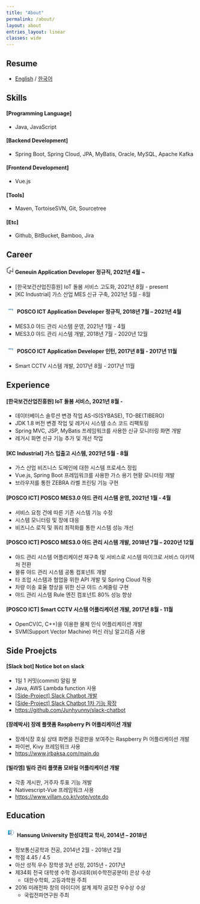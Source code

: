 ```yaml
---
title: "About"
permalink: /about/
layout: about
entries_layout: linear
classes: wide
---
```


## Resume
- [English][resume-eng-link] / [한국어][resume-kor-link]

## Skills
#### [Programming Language]
- Java, JavaScript

#### [Backend Development]
- Spring Boot, Spring Cloud, JPA, MyBatis, Oracle, MySQL, Apache Kafka

#### [Frontend Development]
- Vue.js

#### [Tools]
- Maven, TortoiseSVN, Git, Sourcetree

#### [Etc]
- Github, BitBucket, Bamboo, Jira

## Career
#### <img src="/images/about/about-3.jpg" width="4%"/> Geneuin Application Developer 정규직, 2021년 4월 ~
- [한국보건산업진흥원] IoT 돌봄 서비스 고도화, 2021년 8월 - present 
- [KC Industrial] 가스 산업 MES 신규 구축, 2021년 5월 - 8월

#### <img src="/images/about/about-1.jpg" width="5%"/> POSCO ICT Application Developer 정규직, 2018년 7월 – 2021년 4월
- MES3.0 야드 관리 시스템 운영, 2021년 1월 - 4월
- MES3.0 야드 관리 시스템 개발, 2018년 7월 - 2020년 12월

#### <img src="/images/about/about-1.jpg" width="5%"/> POSCO ICT Application Developer 인턴, 2017년 8월 - 2017년 11월
- Smart CCTV 시스템 개발, 2017년 8월 - 2017년 11월

## Experience
#### [한국보건산업진흥원] IoT 돌봄 서비스, 2021년 8월 -
- 데이터베이스 솔루션 변경 작업 AS-IS(SYBASE), TO-BE(TIBERO)
- JDK 1.8 버전 변경 작업 및 레거시 시스템 소스 코드 리팩토링
- Spring MVC, JSP, MyBatis 프레임워크를 사용한 신규 모니터링 화면 개발
- 레거시 화면 신규 기능 추가 및 개선 작업

#### [KC Industrial] 가스 입출고 시스템, 2021년 5월 - 8월
- 가스 산업 비즈니스 도메인에 대한 시스템 프로세스 정립
- Vue.js, Spring Boot 프레임워크를 사용한 가스 용기 현황 모니터링 개발
- 브라우저를 통한 ZEBRA 라벨 프린팅 기능 구현

#### [POSCO ICT] POSCO MES3.0 야드 관리 시스템 운영, 2021년 1월 - 4월
- 서비스 요청 건에 따른 기존 시스템 기능 수정 
- 시스템 모니터링 및 장애 대응 
- 비즈니스 로직 및 쿼리 최적화를 통한 시스템 성능 개선

#### [POSCO ICT] POSCO MES3.0 야드 관리 시스템 개발, 2018년 7월 – 2020년 12월
- 야드 관리 시스템 어플리케이션 재구축 및 서비스로 시스템 마이크로 서비스 아키텍처 전환 
- 물류 야드 관리 시스템 공통 컴포넌트 개발 
- 타 조업 시스템과 협업을 위한 API 개발 및 Spring Cloud 적용 
- 차량 이송 효율 향상을 위한 신규 야드 스케줄링 구현 
- 야드 관리 시스템 Rule 엔진 컴포넌트 80% 성능 향상

#### [POSCO ICT] Smart CCTV 시스템 어플리케이션 개발, 2017년 8월 - 11월
- OpenCV(C, C++)을 이용한 물체 인식 어플리케이션 개발 
- SVM(Support Vector Machine) 머신 러닝 알고리즘 사용

## Side Proejcts 
#### [Slack bot] Notice bot on slack 
- 1일 1 커밋(commit) 알림 봇 
- Java, AWS Lambda function 사용 
- [[Side-Project] Slack Chatbot 개발][side-project-slack-chatbot-link]
- [[Side-Project] Slack Chatbot 1차 기능 확장][side-project-slack-chatbot-first-expansion-link]
- <https://github.com/Junhyunny/slack-chatbot>

#### [장례박사] 장례 플랫폼 Raspberry Pi 어플리케이션 개발 
- 장례식장 호실 상태 화면을 전광판을 보여주는 Raspberry Pi 어플리케이션 개발 
- 파이썬, Kivy 프레임워크 사용 
- <https://www.jrbaksa.com/main.do> 
 
#### [빌라엠] 빌라 관리 플랫폼 모바일 어플리케이션 개발 
- 각종 게시판, 거주자 투표 기능 개발 
- Nativescript-Vue 프레임워크 사용 
- <https://www.villam.co.kr/vote/vote.do>  

## Education
#### <img src="/images/about/about-2.jpg" width="5%"/>  Hansung University 한성대학교 학사, 2014년 – 2018년
- 정보통신공학과 전공, 2014년 2월 - 2018년 2월
- 학점 4.45 / 4.5
- 아산 성적 우수 장학생 3년 선정, 2015년 - 2017년
- 제34회 전국 대학생 수학 경시대회(비수학전공분야) 은상 수상
  - 대한수학회, 고등과학원 주최
- 2016 미래전파 창의 아이디어 설계 제작 공모전 우수상 수상
  - 국립전파연구원 주최

[side-project-slack-chatbot-link]: https://junhyunny.github.io/side-project/side-project-slack-chatbot/
[side-project-slack-chatbot-first-expansion-link]: https://junhyunny.github.io/side-project/side-project-slack-chatbot-first-expansion/
[resume-eng-link]: /resume/resume-eng.pdf
[resume-kor-link]: /resume/resume-kor.pdf